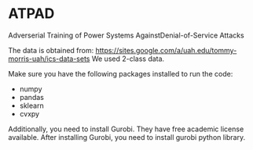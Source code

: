 # ATPAD
Adverserial Training of Power Systems AgainstDenial-of-Service Attacks

The data is obtained from:
https://sites.google.com/a/uah.edu/tommy-morris-uah/ics-data-sets
We used 2-class data.

Make sure you have the following packages installed to run the code:
- numpy
- pandas
- sklearn
- cvxpy


Additionally, you need to install Gurobi. They have free academic license available.
After installing Gurobi, you need to install gurobi python library.
